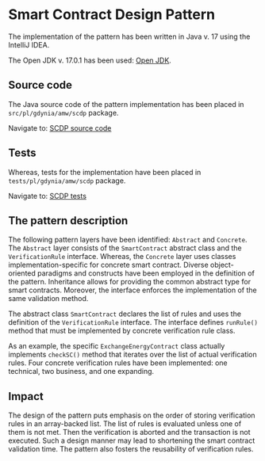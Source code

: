 # Smart Contract Design Pattern

The implementation of the pattern has been written in Java v. 17 using the IntelliJ IDEA.

The Open JDK v. 17.0.1 has been used: [Open JDK](https://jdk.java.net/17/).

## Source code

The Java source code of the pattern implementation has been placed in ``src/pl/gdynia/amw/scdp`` package.

Navigate to: [SCDP source code](https://github.com/drGorski/SmartContractDesignPattern/tree/master/src/pl/gdynia/amw/scdp)

## Tests

Whereas, tests for the implementation have been placed in ``tests/pl/gdynia/amw/scdp`` package.

Navigate to: [SCDP tests](https://github.com/drGorski/SmartContractDesignPattern/tree/master/tests/pl/gdynia/amw/scdp)

## The pattern description

The following pattern layers have been identified: ``Abstract`` and ``Concrete``. The ``Abstract`` layer consists of the ``SmartContract`` abstract class and the ``VerificationRule`` interface. Whereas, the ``Concrete`` layer uses classes implementation-specific for concrete smart contract. Diverse object-oriented paradigms and constructs have been employed in the definition of the pattern. Inheritance allows for providing the common abstract type for smart contracts. Moreover, the interface enforces the implementation of the same validation method.

The abstract class ``SmartContract`` declares the list of rules and uses the definition of the ``VerificationRule`` interface. The interface defines ``runRule()`` method that must be implemented by concrete verification rule class. 

As an example, the specific ``ExchangeEnergyContract`` class actually implements ``checkSC()`` method that iterates over the list of actual verification rules. Four concrete verification rules have been implemented: one technical, two business, and one expanding. 

## Impact

The design of the pattern puts emphasis on the order of storing verification rules in an array-backed list. The list of rules is evaluated unless one of them is not met. Then the verification is aborted and the transaction is not executed. Such a design manner may lead to shortening the smart contract validation time. The pattern also fosters the reusability of verification rules.

